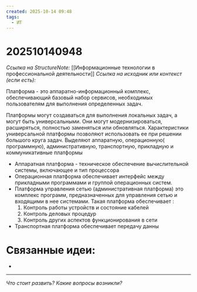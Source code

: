 ```yaml
---
created: 2025-10-14 09:48
tags:
  - ИТ
---
```

# 202510140948
*Ссылка на StructureNote:* [[Информационные технологии в профессиональной деятельности]]
*Ссылка на исходник или контекст (если есть):* 

Платформа - это аппаратно-информационный комплекс, обеспечивающий базовый набор сервисов, необходимых пользователям для выполнения определенных задач.

Платформы могут создаваться для выполнения локальных задач, а могут быть универсальными. Они могут модернизироваться, расширяться, полностью заменяться или обновляться. Характеристики универсальной платформы позволяют использовать ее при решении большого круга задач. Выделяют аппаратную, операционную( программную), административную, транспортную, прикладную и коммуникативные платформы
- Аппаратная платформа - техническое обеспечение вычислительной системы, включающее и тип процессора
- Операционная платформа обеспечивает интерфейс между прикладными программами и группой операционных систем.
- Платформа управления сетью (административная платформа) это комплекс программ, предназначенных для управления сетью и входящими в нее системами. Такая платформа обеспечивает :
	1) Контроль работы устройств и состояние кабелей
	2) Контроль деловых процедур
	3) Контроль других аспектов функционирования в сети
- Транспортная платформа обеспечивает передачу данны
# Связанные идеи:
* 
---

*Что стоит развить? Какие вопросы возникли?*